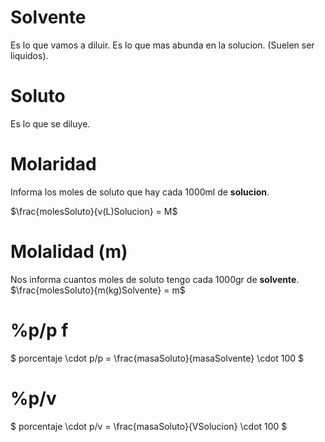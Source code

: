 # Solvente

Es lo que vamos a diluir. Es lo que mas abunda en la solucion. (Suelen ser liquidos).

# Soluto

Es lo que se diluye. 

# Molaridad

Informa los moles de soluto que hay cada 1000ml de **solucion**. 

$\frac{molesSoluto}{v(L)Solucion} = M$

# Molalidad (m)

Nos informa cuantos moles de soluto tengo cada 1000gr de **solvente**.
$\frac{molesSoluto}{m(kg)Solvente} = m$

# %p/p f

$ porcentaje \cdot p/p  = \frac{masaSoluto}{masaSolvente} \cdot 100 $

# %p/v

$ porcentaje \cdot p/v = \frac{masaSoluto}{VSolucion} \cdot 100 $
